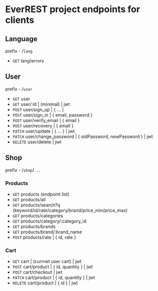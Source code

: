 # EverREST project endpoints for clients

## Language

prefix - /`lang`

- `GET` lang/errors

## User

prefix - /`user`

- `GET` user
- `GET` user/:id | (minimal) | jwt
- `POST` user/sign_up | { ... }
- `POST` user/sign_in | { email, password }
- `POST` user/verify_email | { email }
- `POST` user/recovery | { email }
- `PATCH` user/update | { ... } | jwt
- `PATCH` user/change_password | { oldPassword, newPassword } | jwt
- `DELETE` user/delete | jwt

## Shop

prefix - /`shop`/`...`

### Products

- `GET` products (endpoint list)
- `GET` products/all
- `GET` products/search?q (keyword/id/rate/category/brand/price_min/price_max)
- `GET` products/categories
- `GET` products/category/:category_id
- `GET` products/brands
- `GET` products/brand/:brand_name
- `POST` products/rate | { id, rate }

### Cart

- `GET` cart | (currnet user cart) | jwt
- `POST` cart/product | { id, quantity } | jwt
- `POST` cart/checkout | jwt
- `PATCH` cart/product | { id, quantity } | jwt
- `DELETE` cart/product | { id } | jwt
